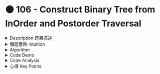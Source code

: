 # 🟠 106 - Construct Binary Tree from InOrder and Postorder Traversal

<details>

<summary>Description 题目描述 </summary>

Given two integer arrays `inorder` and `postorder` where `inorder` is the inorder traversal of a binary tree and `postorder` is the postorder traversal of the same tree, construct and return _the binary tree_.

```
Input: inorder = [9,3,15,20,7], postorder = [9,15,7,20,3]
Output: [3,9,20,null,null,15,7]

    	3
       / \
      9  20
        /  \
       15   7
```

</details>

<details>

<summary>解题思路 Intuition </summary>

* 根据二叉树的 inOrder traversal 和 postOrder Traversal 结果来重建二叉树。\
  这可以通过递归来实现。
* Key: \
  \- <mark style="color:yellow;">**postOrder Traversal:**</mark>** **<mark style="color:red;">**最后一个元素是root节点。**</mark>\
  \- <mark style="color:yellow;">**inOrder traversal :**</mark> \
  &#x20;  <mark style="color:red;">**root.left的nodes是left subtree, root.right的所有nodes是right subtree**</mark>。
* 我们可以将这些信息结合起来，
  * 先找到postOrder遍历的最后一个元素（即根节点）
  * 然后在中序遍历中找到根节点，将数组分为两部分，左边是左子树，右边是右子树
  * 然后递归地重建左子树和右子树。

</details>

<details>

<summary>Algorithm </summary>

这个算法使用了后序遍历和中序遍历的性质来重建二叉树，以下是步骤的详细说明：

1. **初始化**：首先，初始化 `inorder` 和 `postorder` 数组，设置 `postorderRootIndex` 为 `postorder` 数组的最后一个元素的索引（这是树的根节点），并创建一个哈希表 `inorderMap` 来存储 `inorder` 数组的元素和其索引。
2. **填充哈希表**：遍历 `inorder` 数组，并将每个元素和它的索引添加到 `inorderMap` 中。这样可以在后续的步骤中快速查找元素在 `inorder` 数组中的位置。
3. **开始构建树**：调用 `constructTree` 函数，参数是 `inorder` 数组的开始和结束索引。
4. **递归边界**：在 `constructTree` 函数中，首先检查 `inorderLeftIndex` 是否大于 `inorderRightIndex`。如果是，返回 `null`。这是递归的边界条件，表示当前的子树已经没有节点。
5. **创建根节点**：然后，使用 `postorderRootIndex` 从 `postorder` 数组中获取根节点的值，并创建一个新的 `TreeNode`。然后，`postorderRootIndex` 减一，这是因为在后序遍历中，根节点后面的节点是它的右子树的根节点。
6. **分割子树**：然后，根据根节点的值，在 `inorderMap` 中找到它在 `inorder` 数组中的位置。这个位置将 `inorder` 数组分割为两部分，左边是左子树，右边是右子树。
7. **构建右子树**：首先，调用 `constructTree` 函数，参数是 `inorder` 数组的当前位置加一和 `inorderRightIndex`，来构建右子树。这是因为在后序遍历中，根节点后面的节点是它的右子树的根节点。
8. **构建左子树**：然后，调用 `constructTree` 函数，参数是 `inorderLeftIndex` 和 `inorder` 数组的当前位置减一，来构建左子树。
9. **返回结果**：最后，返回根节点，这个节点现在已经连接了它的左子树和右子树。

整个过程是一个递归的过程，每次递归都会构建出一个新的子树。最后，所有的子树会连接成一个完整的二叉树。



</details>

<details>

<summary>Code Demo </summary>

```java
class Solution {
    int[] inorder;
    int[] postorder;
    int postorderRootIndex;
    Map<Integer, Integer> inorderMap = new HashMap<>(); // key: value; value: index

    public TreeNode buildTree(int[] inorder, int[] postorder) {
        this.inorder = inorder;
        this.postorder = postorder;
        this.postorderRootIndex = postorder.length-1;

        // Cache the inorder elements and their indices for easy lookup
        for (int i = 0; i < inorder.length; i++ ) {
            inorderMap.put(inorder[i], i);
        }
        return constructTree(0, inorder.length-1);
    }

    private TreeNode constructTree(int inorderLeftIndex, int inorderRightIndex) {
        if (inorderLeftIndex > inorderRightIndex) {
            return null;
        }
        
        TreeNode root = new TreeNode(postorder[postorderRootIndex]);
        postorderRootIndex--;

        // Split the tree into left and right subtrees
        int inIndex = inorderMap.get(root.val);
        root.right = constructTree(inIndex + 1, inorderRightIndex); // construct right subtree first
        root.left = constructTree(inorderLeftIndex, inIndex-1); // then construct left subtree
        
        return root;
    }
}
```

</details>

<details>

<summary>Code Analysis</summary>

**时间复杂度**：\
这个算法的时间复杂度是 O(n)。 在这里，n 是树中节点的数量。 原因是我们对每个节点进行了恰好一次的访问 -- 每个节点被构造成一个新的 TreeNode 一次且只有一次。

**空间复杂度**：\
这个算法的空间复杂度是 O(n)。 这里的 n 也是树中节点的数量。 这个空间复杂度来自于两部分：

* 递归时的调用栈深度。在最坏的情况下，如果树是非常不平衡的，例如每个节点都只有左子节点或者每个节点都只有右子节点，那么递归的最大深度就是 n。因此，递归调用栈的空间复杂度是 O(n)。
* 我们创建的哈希表 `inorderMap` 存储了 n 个元素，其中每个元素都是树中的一个节点。因此，`inorderMap` 的空间复杂度也是 O(n)。

</details>

<details>

<summary>心得 Key Points</summary>

和105相似，只不过平日e

</details>
